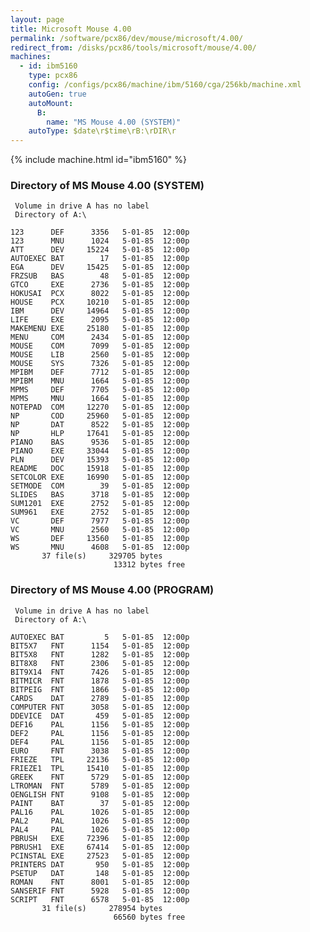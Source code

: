 ```yaml
---
layout: page
title: Microsoft Mouse 4.00
permalink: /software/pcx86/dev/mouse/microsoft/4.00/
redirect_from: /disks/pcx86/tools/microsoft/mouse/4.00/
machines:
  - id: ibm5160
    type: pcx86
    config: /configs/pcx86/machine/ibm/5160/cga/256kb/machine.xml
    autoGen: true
    autoMount:
      B:
        name: "MS Mouse 4.00 (SYSTEM)"
    autoType: $date\r$time\rB:\rDIR\r
---
```


{% include machine.html id="ibm5160" %}

### Directory of MS Mouse 4.00 (SYSTEM)

     Volume in drive A has no label
     Directory of A:\

    123      DEF      3356   5-01-85  12:00p
    123      MNU      1024   5-01-85  12:00p
    ATT      DEV     15224   5-01-85  12:00p
    AUTOEXEC BAT        17   5-01-85  12:00p
    EGA      DEV     15425   5-01-85  12:00p
    FRZSUB   BAS        48   5-01-85  12:00p
    GTCO     EXE      2736   5-01-85  12:00p
    HOKUSAI  PCX      8022   5-01-85  12:00p
    HOUSE    PCX     10210   5-01-85  12:00p
    IBM      DEV     14964   5-01-85  12:00p
    LIFE     EXE      2095   5-01-85  12:00p
    MAKEMENU EXE     25180   5-01-85  12:00p
    MENU     COM      2434   5-01-85  12:00p
    MOUSE    COM      7099   5-01-85  12:00p
    MOUSE    LIB      2560   5-01-85  12:00p
    MOUSE    SYS      7326   5-01-85  12:00p
    MPIBM    DEF      7712   5-01-85  12:00p
    MPIBM    MNU      1664   5-01-85  12:00p
    MPMS     DEF      7705   5-01-85  12:00p
    MPMS     MNU      1664   5-01-85  12:00p
    NOTEPAD  COM     12270   5-01-85  12:00p
    NP       COD     25960   5-01-85  12:00p
    NP       DAT      8522   5-01-85  12:00p
    NP       HLP     17641   5-01-85  12:00p
    PIANO    BAS      9536   5-01-85  12:00p
    PIANO    EXE     33044   5-01-85  12:00p
    PLN      DEV     15393   5-01-85  12:00p
    README   DOC     15918   5-01-85  12:00p
    SETCOLOR EXE     16990   5-01-85  12:00p
    SETMODE  COM        39   5-01-85  12:00p
    SLIDES   BAS      3718   5-01-85  12:00p
    SUM1201  EXE      2752   5-01-85  12:00p
    SUM961   EXE      2752   5-01-85  12:00p
    VC       DEF      7977   5-01-85  12:00p
    VC       MNU      2560   5-01-85  12:00p
    WS       DEF     13560   5-01-85  12:00p
    WS       MNU      4608   5-01-85  12:00p
           37 file(s)     329705 bytes
                           13312 bytes free

### Directory of MS Mouse 4.00 (PROGRAM)

     Volume in drive A has no label
     Directory of A:\

    AUTOEXEC BAT         5   5-01-85  12:00p
    BIT5X7   FNT      1154   5-01-85  12:00p
    BIT5X8   FNT      1282   5-01-85  12:00p
    BIT8X8   FNT      2306   5-01-85  12:00p
    BIT9X14  FNT      7426   5-01-85  12:00p
    BITMICR  FNT      1878   5-01-85  12:00p
    BITPEIG  FNT      1866   5-01-85  12:00p
    CARDS    DAT      2789   5-01-85  12:00p
    COMPUTER FNT      3058   5-01-85  12:00p
    DDEVICE  DAT       459   5-01-85  12:00p
    DEF16    PAL      1156   5-01-85  12:00p
    DEF2     PAL      1156   5-01-85  12:00p
    DEF4     PAL      1156   5-01-85  12:00p
    EURO     FNT      3038   5-01-85  12:00p
    FRIEZE   TPL     22136   5-01-85  12:00p
    FRIEZE1  TPL     15410   5-01-85  12:00p
    GREEK    FNT      5729   5-01-85  12:00p
    LTROMAN  FNT      5789   5-01-85  12:00p
    OENGLISH FNT      9108   5-01-85  12:00p
    PAINT    BAT        37   5-01-85  12:00p
    PAL16    PAL      1026   5-01-85  12:00p
    PAL2     PAL      1026   5-01-85  12:00p
    PAL4     PAL      1026   5-01-85  12:00p
    PBRUSH   EXE     72396   5-01-85  12:00p
    PBRUSH1  EXE     67414   5-01-85  12:00p
    PCINSTAL EXE     27523   5-01-85  12:00p
    PRINTERS DAT       950   5-01-85  12:00p
    PSETUP   DAT       148   5-01-85  12:00p
    ROMAN    FNT      8001   5-01-85  12:00p
    SANSERIF FNT      5928   5-01-85  12:00p
    SCRIPT   FNT      6578   5-01-85  12:00p
           31 file(s)     278954 bytes
                           66560 bytes free
